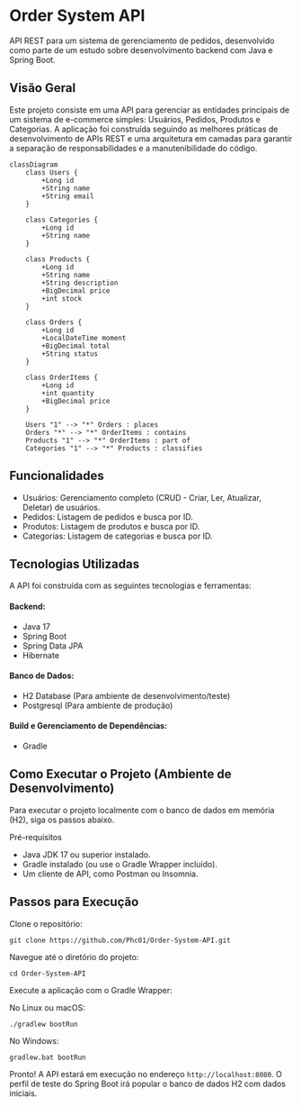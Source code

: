 # Order System API
API REST para um sistema de gerenciamento de pedidos, desenvolvido como parte de um estudo sobre desenvolvimento backend com Java e Spring Boot.

## Visão Geral
Este projeto consiste em uma API para gerenciar as entidades principais de um sistema de e-commerce simples: Usuários, Pedidos, Produtos e Categorias. A aplicação foi construída seguindo as melhores práticas de desenvolvimento de APIs REST e uma arquitetura em camadas para garantir a separação de responsabilidades e a manutenibilidade do código.
```mermaid
classDiagram
    class Users {
        +Long id
        +String name
        +String email
    }

    class Categories {
        +Long id
        +String name
    }

    class Products {
        +Long id
        +String name
        +String description
        +BigDecimal price
        +int stock
    }

    class Orders {
        +Long id
        +LocalDateTime moment
        +BigDecimal total
        +String status
    }

    class OrderItems {
        +Long id
        +int quantity
        +BigDecimal price
    }

    Users "1" --> "*" Orders : places
    Orders "*" --> "*" OrderItems : contains
    Products "1" --> "*" OrderItems : part of
    Categories "1" --> "*" Products : classifies
```

## Funcionalidades
- Usuários: Gerenciamento completo (CRUD - Criar, Ler, Atualizar, Deletar) de usuários.
- Pedidos: Listagem de pedidos e busca por ID.
- Produtos: Listagem de produtos e busca por ID.
- Categorias: Listagem de categorias e busca por ID.

##  Tecnologias Utilizadas
A API foi construída com as seguintes tecnologias e ferramentas:

#### Backend:
- Java 17
- Spring Boot
- Spring Data JPA
- Hibernate
#### Banco de Dados:
- H2 Database (Para ambiente de desenvolvimento/teste)
- Postgresql (Para ambiente de produção)
#### Build e Gerenciamento de Dependências:
- Gradle

## Como Executar o Projeto (Ambiente de Desenvolvimento)
Para executar o projeto localmente com o banco de dados em memória (H2), siga os passos abaixo.

Pré-requisitos
- Java JDK 17 ou superior instalado.
- Gradle instalado (ou use o Gradle Wrapper incluído).
- Um cliente de API, como Postman ou Insomnia.

## Passos para Execução
Clone o repositório:

```
git clone https://github.com/Phc01/Order-System-API.git
```
Navegue até o diretório do projeto:

```
cd Order-System-API
```
Execute a aplicação com o Gradle Wrapper:

No Linux ou macOS:
```
./gradlew bootRun
```
No Windows:
```
gradlew.bat bootRun
```
Pronto! A API estará em execução no endereço ```http://localhost:8080```. O perfil de teste do Spring Boot irá popular o banco de dados H2 com dados iniciais.